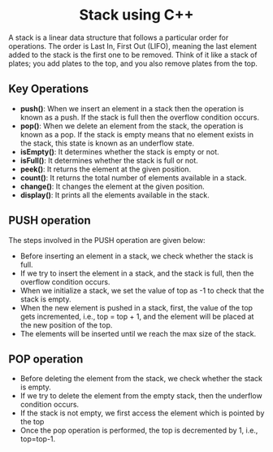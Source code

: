 <h1 align="center">Stack using C++</h1>

A stack is a linear data structure that follows a particular order for operations. The order is Last In, First Out (LIFO), meaning the last element added to the stack is the first one to be removed. Think of it like a stack of plates; you add plates to the top, and you also remove plates from the top.

## Key Operations

- **push()**: When we insert an element in a stack then the operation is known as a push. If the stack is full then the overflow condition occurs.
- **pop()**: When we delete an element from the stack, the operation is known as a pop. If the stack is empty means that no element exists in the stack, this state is known as an underflow state.
- **isEmpty()**: It determines whether the stack is empty or not.
- **isFull()**: It determines whether the stack is full or not.
- **peek()**: It returns the element at the given position.
- **count()**: It returns the total number of elements available in a stack.
- **change()**: It changes the element at the given position.
- **display()**: It prints all the elements available in the stack.

## PUSH operation

The steps involved in the PUSH operation are given below:

- Before inserting an element in a stack, we check whether the stack is full.
- If we try to insert the element in a stack, and the stack is full, then the overflow condition occurs.
- When we initialize a stack, we set the value of top as -1 to check that the stack is empty.
- When the new element is pushed in a stack, first, the value of the top gets incremented, i.e., top = top + 1, and the element will be placed at the new position of the top.
- The elements will be inserted until we reach the max size of the stack.

## POP operation

-  Before deleting the element from the stack, we check whether the stack is empty.
-  If we try to delete the element from the empty stack, then the underflow condition occurs.
-  If the stack is not empty, we first access the element which is pointed by the top 
-  Once the pop operation is performed, the top is decremented by 1, i.e., top=top-1.

